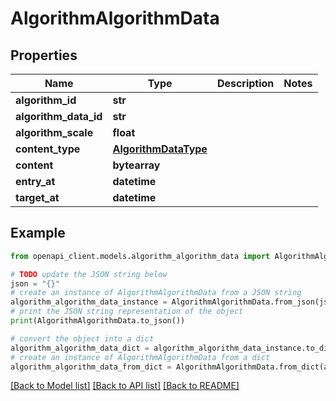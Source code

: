# AlgorithmAlgorithmData


## Properties

Name | Type | Description | Notes
------------ | ------------- | ------------- | -------------
**algorithm_id** | **str** |  | 
**algorithm_data_id** | **str** |  | 
**algorithm_scale** | **float** |  | 
**content_type** | [**AlgorithmDataType**](AlgorithmDataType.md) |  | 
**content** | **bytearray** |  | 
**entry_at** | **datetime** |  | 
**target_at** | **datetime** |  | 

## Example

```python
from openapi_client.models.algorithm_algorithm_data import AlgorithmAlgorithmData

# TODO update the JSON string below
json = "{}"
# create an instance of AlgorithmAlgorithmData from a JSON string
algorithm_algorithm_data_instance = AlgorithmAlgorithmData.from_json(json)
# print the JSON string representation of the object
print(AlgorithmAlgorithmData.to_json())

# convert the object into a dict
algorithm_algorithm_data_dict = algorithm_algorithm_data_instance.to_dict()
# create an instance of AlgorithmAlgorithmData from a dict
algorithm_algorithm_data_from_dict = AlgorithmAlgorithmData.from_dict(algorithm_algorithm_data_dict)
```
[[Back to Model list]](../README.md#documentation-for-models) [[Back to API list]](../README.md#documentation-for-api-endpoints) [[Back to README]](../README.md)


